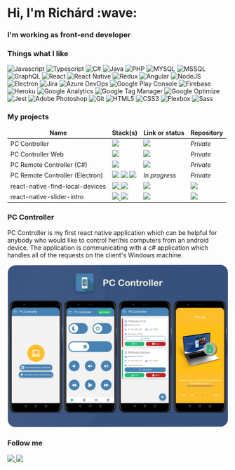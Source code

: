 <h1>Hi, I'm Richárd :wave:</h1>
<h3>I'm working as front-end developer</h3>

<h3>Things what I like</h3>

![Javascript](https://img.shields.io/badge/-Javascript-F7DF1E?style=for-the-badge&logo=javascript&logoColor=FFF)
![Typescript](https://img.shields.io/badge/-Typescript-3178C6?style=for-the-badge&logo=typescript&logoColor=FFF)
![C#](https://img.shields.io/badge/-C%23-239120?style=for-the-badge&logo=c-sharp&logoColor=white&logoColor=FFF)
![Java](https://img.shields.io/badge/-Java-007396?style=for-the-badge&logo=java&logoColor=FFF)
![PHP](https://img.shields.io/badge/-PHP-777BB4?style=for-the-badge&logo=php&logoColor=blue&logoColor=FFF)
![MYSQL](https://img.shields.io/badge/-MySQL-4479A1?style=for-the-badge&logo=mysql&logoColor=FFF)
![MSSQL](https://img.shields.io/badge/-MSSQL-CC2927?style=for-the-badge&logo=microsoft-sql-server&logoColor=FFF)
![GraphQL](https://img.shields.io/badge/-GraphQL-E10098?style=for-the-badge&logo=graphql&logoColor=FFF)
![React](https://img.shields.io/badge/-React-61DAFB?style=for-the-badge&logo=react&logoColor=FFF)
![React Native](https://img.shields.io/badge/-React_Native-61DAFB?style=for-the-badge&logo=react&logoColor=FFF)
![Redux](https://img.shields.io/badge/-Redux-764ABC?style=for-the-badge&logo=redux&logoColor=FFF)
![Angular](https://img.shields.io/badge/-Angular-DD0031?style=for-the-badge&logo=angular&logoColor=FFF)
![NodeJS](https://img.shields.io/badge/-Node.js-339933?style=for-the-badge&logo=node.js&logoColor=FFF)
![Electron](https://img.shields.io/badge/-Electron-47848F?style=for-the-badge&logo=electron&logoColor=FFF)
![Jira](https://img.shields.io/badge/-Jira-0052CC?style=for-the-badge&logo=jira-software&logoColor=FFF)
![Azure DevOps](https://img.shields.io/badge/-Azure_DevOps-0078D7?style=for-the-badge&logo=azuredevops&logoColor=FFF)
![Google Play Console](https://img.shields.io/badge/-Google_Play_Console-414141?style=for-the-badge&logo=google-play&logoColor=FFF)
![Firebase](https://img.shields.io/badge/-Firebase-FFCA28?style=for-the-badge&logo=firebase&logoColor=FFF)
![Heroku](https://img.shields.io/badge/-Heroku-430098?style=for-the-badge&logo=heroku&logoColor=FFF)
![Google Analytics](https://img.shields.io/badge/-Google_Analytics-E37400?style=for-the-badge&logo=google-analytics&logoColor=FFF)
![Google Tag Manager](https://img.shields.io/badge/-Google_Tag_Manager-246FD8?style=for-the-badge&logo=google-tag-manager&logoColor=FFF)
![Google Optimize](https://img.shields.io/badge/-Google_Optimize-B366F6?style=for-the-badge&logo=google-optimize&logoColor=FFF)
![Jest](https://img.shields.io/badge/-Jest-C21325?style=for-the-badge&logo=jest&logoColor=FFF)
![Adobe Photoshop](https://img.shields.io/badge/-Adobe_Photoshop-31A8FF?style=for-the-badge&logo=adobe-photoshop&logoColor=FFF)
![Git](https://img.shields.io/badge/-Git-F05032?style=for-the-badge&logo=git&logoColor=FFF)
![HTML5](https://img.shields.io/badge/-HTML5-E34F26?style=for-the-badge&logo=html5&logoColor=FFF)
![CSS3](https://img.shields.io/badge/-CSS3-157286?style=for-the-badge&logo=css3&logoColor=FFF)
![Flexbox](https://img.shields.io/badge/-Flexbox-157286?style=for-the-badge&logo=css3&logoColor=FFF)
![Sass](https://img.shields.io/badge/-Sass-CC6699?style=for-the-badge&logo=sass&logoColor=FFF)

<h3>My projects</h3>
<table>
  <thead align="center">
    <tr>
      <td><b>Name</b></td>
      <td><b>Stack(s)</b></td>
      <td><b>Link or status</b></td>
      <td><b>Repository</b></td>
    </tr>
  </thead>
  <tbody>
    <tr>
      <td>PC Controller</td>
      <td>
        <a href="https://reactnative.dev/">
          <img src="https://img.shields.io/badge/-React_Native-000?style=for-the-badge&logo=react" />
        </a>
      </td>
      <td>
         <a href="https://play.google.com/store/apps/details?id=com.pccontroller">
          <img src="https://img.shields.io/badge/-Google_Play-000?style=for-the-badge&logo=google-play" />
        </a>
      </td>
      <td><i>Private</i></td>
    </tr>
    <tr>
      <td>PC Controller Web</td>
      <td>
        <a href="https://reactjs.org/">
          <img src="https://img.shields.io/badge/-React-000?style=for-the-badge&logo=react" />
        </a>
      </td>
      <td>
         <a href="https://pccontroller.rnstudio.hu/">
          <img src="https://img.shields.io/badge/-Website-000?style=for-the-badge" />
        </a>
      </td>
      <td><i>Private</i></td>
    </tr>
    <tr>
      <td>PC Remote Controller (C#)</td>
      <td>
        <a href="https://docs.microsoft.com/en-us/dotnet/csharp/">
          <img src="https://img.shields.io/badge/-C%23-000?style=for-the-badge&logo=c-sharp&logoColor=white" />
        </a>
      </td>
      <td>
         <a href="https://pccontroller.rnstudio.hu/">
          <img src="https://img.shields.io/badge/-Available_on_the_website-000?style=for-the-badge" />
        </a>
      </td>
      <td><i>Private</i></td>
    </tr>
    <tr>
      <td>PC Remote Controller (Electron)</td>
      <td>
          <img src="https://img.shields.io/badge/-Electron-000?style=for-the-badge&logo=electron" />
          <img src="https://img.shields.io/badge/-Node.js-000?style=for-the-badge&logo=node.js" />
          <img src="https://img.shields.io/badge/-React-000?style=for-the-badge&logo=react" />
      </td>
      <td>
        <i>In progress</i>
      </td>
      <td><i>Private</i></td>
    </tr>
    <tr>
      <td>react-native-find-local-devices</td>
      <td>
          <a href="https://reactnative.dev/">
            <img src="https://img.shields.io/badge/-React_Native-000?style=for-the-badge&logo=react" />
          </a>
          <img src="https://img.shields.io/badge/-Java-000?style=for-the-badge&logo=java" />
      </td>
      <td>
         <a href="https://www.npmjs.com/package/react-native-find-local-devices">
          <img src="https://img.shields.io/badge/-npm_package-000?style=for-the-badge&logo=npm" />
        </a>
      </td>
      <td>
        <a href="https://github.com/RichardRNStudio/react-native-find-local-devices">
          <img src="https://img.shields.io/badge/-github-000?style=for-the-badge&logo=github" />
        </a>
      </td>
    </tr>
    <tr>
      <td>react-native-slider-intro</td>
      <td>
          <a href="https://reactnative.dev/">
            <img src="https://img.shields.io/badge/-React_Native-000?style=for-the-badge&logo=react" />
          </a>
          <img src="https://img.shields.io/badge/-Typescript-000?style=for-the-badge&logo=typescript" />
      </td>
      <td>
         <a href="https://www.npmjs.com/package/react-native-slider-intro">
          <img src="https://img.shields.io/badge/-npm_package-000?style=for-the-badge&logo=npm" />
        </a>
      </td>
      <td>
        <a href="https://github.com/RichardRNStudio/react-native-slider-intro">
          <img src="https://img.shields.io/badge/-github-000?style=for-the-badge&logo=github" />
        </a>
      </td>
    </tr>
  </tbody>
</table>

<h3>PC Controller</h3>
<p>PC Controller is my first react native application which can be helpful for anybody who would like to control her/his computers from an android device. The application is communicating with a c# application which handles all of the requests on the client's Windows machine.</p>

<a href="https://pccontroller.rnstudio.hu/">
  <img src="https://github.com/RichardRNStudio/RichardRNStudio/blob/main/mockups.png?raw=true" />
</a>

<h3>Follow me</h3>
<a href="https://www.linkedin.com/in/nagy-rich%C3%A1rd-3363a9140/">
  <img src="https://img.shields.io/badge/-LINKEDIN-blue?style=for-the-badge&logo=linkedin&logoColor=white"/>
</a>
<a href="https://github.com/RichardRNStudio">
  <img src="https://img.shields.io/badge/-Github-000?style=for-the-badge&logo=github"/>
</a>
